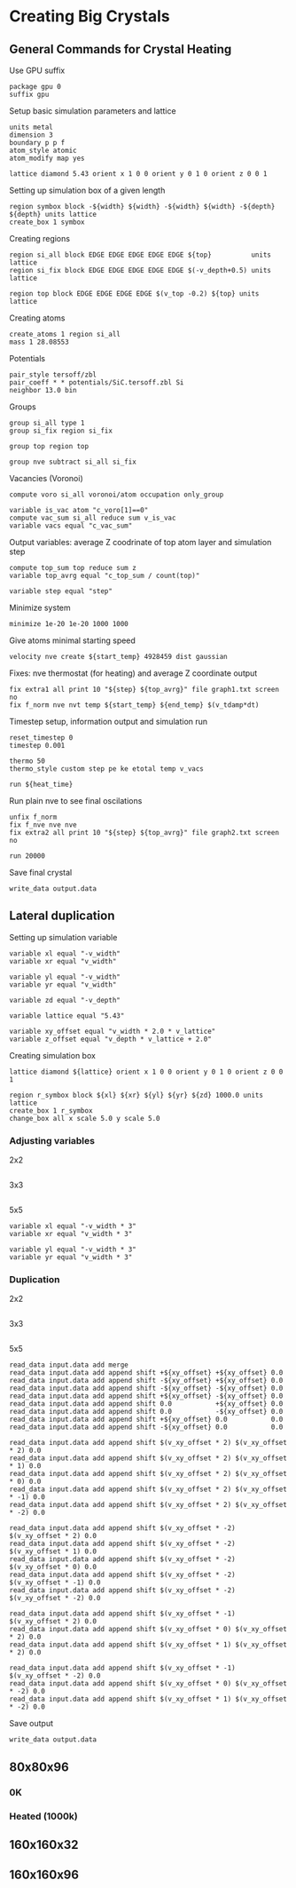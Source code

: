 # Creating Big Crystals

## General Commands for Crystal Heating

Use GPU suffix

```
package gpu 0
suffix gpu
```

Setup basic simulation parameters and lattice

```
units metal
dimension 3
boundary p p f
atom_style atomic
atom_modify map yes

lattice diamond 5.43 orient x 1 0 0 orient y 0 1 0 orient z 0 0 1
```

Setting up simulation box of a given length

```
region symbox block -${width} ${width} -${width} ${width} -${depth} ${depth} units lattice
create_box 1 symbox
```

Creating regions
```
region si_all block EDGE EDGE EDGE EDGE EDGE ${top}          units lattice
region si_fix block EDGE EDGE EDGE EDGE EDGE $(-v_depth+0.5) units lattice

region top block EDGE EDGE EDGE EDGE $(v_top -0.2) ${top} units lattice
```

Creating atoms
```
create_atoms 1 region si_all
mass 1 28.08553
```

Potentials
```
pair_style tersoff/zbl
pair_coeff * * potentials/SiC.tersoff.zbl Si
neighbor 13.0 bin
```

Groups
```
group si_all type 1
group si_fix region si_fix

group top region top

group nve subtract si_all si_fix
```

Vacancies (Voronoi)
```
compute voro si_all voronoi/atom occupation only_group

variable is_vac atom "c_voro[1]==0"
compute vac_sum si_all reduce sum v_is_vac
variable vacs equal "c_vac_sum"
```

Output variables: average Z coodrinate of top atom layer and simulation step
```
compute top_sum top reduce sum z
variable top_avrg equal "c_top_sum / count(top)"

variable step equal "step"
```

Minimize system
```
minimize 1e-20 1e-20 1000 1000
```

Give atoms minimal starting speed
```
velocity nve create ${start_temp} 4928459 dist gaussian
```

Fixes: nve thermostat (for heating) and average Z coordinate output
```
fix extra1 all print 10 "${step} ${top_avrg}" file graph1.txt screen no
fix f_norm nve nvt temp ${start_temp} ${end_temp} $(v_tdamp*dt)
```

Timestep setup, information output and simulation run
```
reset_timestep 0
timestep 0.001

thermo 50
thermo_style custom step pe ke etotal temp v_vacs

run ${heat_time}
```

Run plain nve to see final oscilations
```
unfix f_norm
fix f_nve nve nve
fix extra2 all print 10 "${step} ${top_avrg}" file graph2.txt screen no

run 20000
```

Save final crystal
```
write_data output.data
```

## Lateral duplication

Setting up simulation variable
```
variable xl equal "-v_width"
variable xr equal "v_width"

variable yl equal "-v_width"
variable yr equal "v_width"

variable zd equal "-v_depth"

variable lattice equal "5.43"

variable xy_offset equal "v_width * 2.0 * v_lattice"
variable z_offset equal "v_depth * v_lattice + 2.0"
```

Creating simulation box
```
lattice diamond ${lattice} orient x 1 0 0 orient y 0 1 0 orient z 0 0 1

region r_symbox block ${xl} ${xr} ${yl} ${yr} ${zd} 1000.0 units lattice
create_box 1 r_symbox
change_box all x scale 5.0 y scale 5.0
```

### Adjusting variables

2x2
```
```

3x3
```
```

5x5
```
variable xl equal "-v_width * 3"
variable xr equal "v_width * 3"

variable yl equal "-v_width * 3"
variable yr equal "v_width * 3"
```

### Duplication

2x2
```
```

3x3
```
```

5x5
```
read_data input.data add merge
read_data input.data add append shift +${xy_offset} +${xy_offset} 0.0
read_data input.data add append shift -${xy_offset} +${xy_offset} 0.0
read_data input.data add append shift -${xy_offset} -${xy_offset} 0.0
read_data input.data add append shift +${xy_offset} -${xy_offset} 0.0
read_data input.data add append shift 0.0           +${xy_offset} 0.0
read_data input.data add append shift 0.0           -${xy_offset} 0.0
read_data input.data add append shift +${xy_offset} 0.0           0.0
read_data input.data add append shift -${xy_offset} 0.0           0.0

read_data input.data add append shift $(v_xy_offset * 2) $(v_xy_offset * 2) 0.0
read_data input.data add append shift $(v_xy_offset * 2) $(v_xy_offset * 1) 0.0
read_data input.data add append shift $(v_xy_offset * 2) $(v_xy_offset * 0) 0.0
read_data input.data add append shift $(v_xy_offset * 2) $(v_xy_offset * -1) 0.0
read_data input.data add append shift $(v_xy_offset * 2) $(v_xy_offset * -2) 0.0

read_data input.data add append shift $(v_xy_offset * -2) $(v_xy_offset * 2) 0.0
read_data input.data add append shift $(v_xy_offset * -2) $(v_xy_offset * 1) 0.0
read_data input.data add append shift $(v_xy_offset * -2) $(v_xy_offset * 0) 0.0
read_data input.data add append shift $(v_xy_offset * -2) $(v_xy_offset * -1) 0.0
read_data input.data add append shift $(v_xy_offset * -2) $(v_xy_offset * -2) 0.0

read_data input.data add append shift $(v_xy_offset * -1) $(v_xy_offset * 2) 0.0
read_data input.data add append shift $(v_xy_offset * 0) $(v_xy_offset * 2) 0.0
read_data input.data add append shift $(v_xy_offset * 1) $(v_xy_offset * 2) 0.0

read_data input.data add append shift $(v_xy_offset * -1) $(v_xy_offset * -2) 0.0
read_data input.data add append shift $(v_xy_offset * 0) $(v_xy_offset * -2) 0.0
read_data input.data add append shift $(v_xy_offset * 1) $(v_xy_offset * -2) 0.0
```

Save output
```
write_data output.data
```

## 80x80x96

### 0K



### Heated (1000k)

## 160x160x32

## 160x160x96
